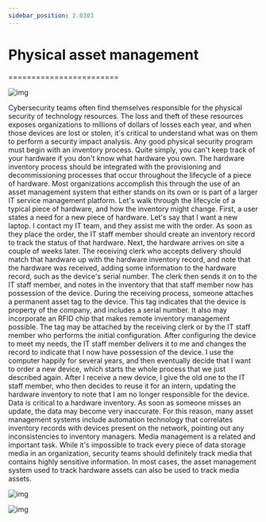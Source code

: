 ```yaml
---
sidebar_position: 2.0303
---
```


# Physical asset management
========================


![img](/img/2-03-03-01.png)

Cybersecurity teams often find themselves responsible for the physical security of technology resources. The loss and theft of these resources exposes organizations to millions of dollars of losses each year, and when those devices are lost or stolen, it's critical to understand what was on them to perform a security impact analysis. Any good physical security program must begin with an inventory process. Quite simply, you can't keep track of your hardware if you don't know what hardware you own. The hardware inventory process should be integrated with the provisioning and decommissioning processes that occur throughout the lifecycle of a piece of hardware. Most organizations accomplish this through the use of an asset management system that either stands on its own or is part of a larger IT service management platform. Let's walk through the lifecycle of a typical piece of hardware, and how the inventory might change. First, a user states a need for a new piece of hardware. Let's say that I want a new laptop. I contact my IT team, and they assist me with the order. As soon as they place the order, the IT staff member should create an inventory record to track the status of that hardware. Next, the hardware arrives on site a couple of weeks later. The receiving clerk who accepts delivery should match that hardware up with the hardware inventory record, and note that the hardware was received, adding some information to the hardware record, such as the device's serial number. The clerk then sends it on to the IT staff member, and notes in the inventory that that staff member now has possession of the device. During the receiving process, someone attaches a permanent asset tag to the device. This tag indicates that the device is property of the company, and includes a serial number. It also may incorporate an RFID chip that makes remote inventory management possible. The tag may be attached by the receiving clerk or by the IT staff member who performs the initial configuration. After configuring the device to meet my needs, the IT staff member delivers it to me and changes the record to indicate that I now have possession of the device. I use the computer happily for several years, and then eventually decide that I want to order a new device, which starts the whole process that we just described again. After I receive a new device, I give the old one to the IT staff member, who then decides to reuse it for an intern, updating the hardware inventory to note that I am no longer responsible for the device. Data is critical to a hardware inventory. As soon as someone misses an update, the data may become very inaccurate. For this reason, many asset management systems include automation technology that correlates inventory records with devices present on the network, pointing out any inconsistencies to inventory managers. Media management is a related and important task. While it's impossible to track every piece of data storage media in an organization, security teams should definitely track media that contains highly sensitive information. In most cases, the asset management system used to track hardware assets can also be used to track media assets.



![img](/img/2-03-03-02.png)


![img](/img/2-03-03-03.png)